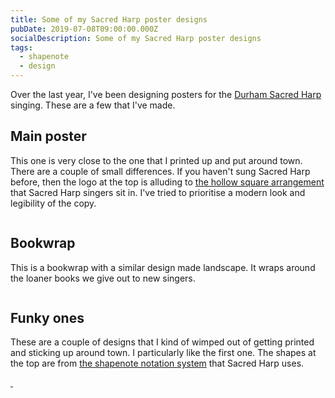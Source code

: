 ```yaml
---
title: Some of my Sacred Harp poster designs
pubDate: 2019-07-08T09:00:00.000Z
socialDescription: Some of my Sacred Harp poster designs
tags:
  - shapenote
  - design
---
```


Over the last year, I've been designing posters for the [Durham Sacred Harp](https://durhamsacredharp.co.uk) singing. These are a few that I've made.

## Main poster

This one is very close to the one that I printed up and put around town. There are a couple of small differences. If you haven't sung Sacred Harp before, then the logo at the top is alluding to [the hollow square arrangement](https://en.wikipedia.org/wiki/Sacred_Harp#Singing_Sacred_Harp_music) that Sacred Harp singers sit in. I've tried to prioritise a modern look and legibility of the copy.

<a href="/images/blue_square.png">
  <img src="/images/blue_square.png" alt="" />
</a>

## Bookwrap

This is a bookwrap with a similar design made landscape. It wraps around the loaner books we give out to new singers.

<a href="/images/blue_square_bookwrap.png">
  <img src="/images/blue_square_bookwrap.png" alt="" />
</a>

## Funky ones

These are a couple of designs that I kind of wimped out of getting printed and sticking up around town. I particularly like the first one. The shapes at the top are from [the shapenote notation system](https://en.wikipedia.org/wiki/Sacred_Harp#The_music_and_its_notation) that Sacred Harp uses.

<a href="/images/funky_squares.png">
  <img src="/images/funky_squares.png" alt="" />
</a>

<a href="/images/funky_squares_gharish.png">
  <img src="/images/funky_squares_gharish.png" alt="" />
</a>
